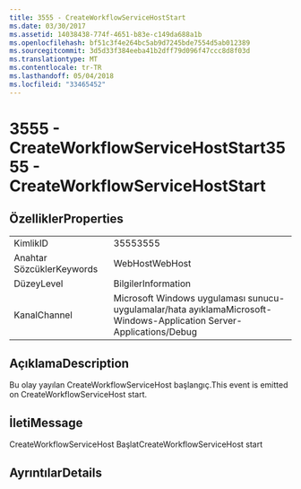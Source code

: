 ```yaml
---
title: 3555 - CreateWorkflowServiceHostStart
ms.date: 03/30/2017
ms.assetid: 14038438-774f-4651-b83e-c149da688a1b
ms.openlocfilehash: bf51c3f4e264bc5ab9d7245bde7554d5ab012389
ms.sourcegitcommit: 3d5d33f384eeba41b2dff79d096f47ccc8d8f03d
ms.translationtype: MT
ms.contentlocale: tr-TR
ms.lasthandoff: 05/04/2018
ms.locfileid: "33465452"
---
```

# <a name="3555---createworkflowservicehoststart"></a><span data-ttu-id="52c67-102">3555 - CreateWorkflowServiceHostStart</span><span class="sxs-lookup"><span data-stu-id="52c67-102">3555 - CreateWorkflowServiceHostStart</span></span>
## <a name="properties"></a><span data-ttu-id="52c67-103">Özellikler</span><span class="sxs-lookup"><span data-stu-id="52c67-103">Properties</span></span>  
  
|||  
|-|-|  
|<span data-ttu-id="52c67-104">Kimlik</span><span class="sxs-lookup"><span data-stu-id="52c67-104">ID</span></span>|<span data-ttu-id="52c67-105">3555</span><span class="sxs-lookup"><span data-stu-id="52c67-105">3555</span></span>|  
|<span data-ttu-id="52c67-106">Anahtar Sözcükler</span><span class="sxs-lookup"><span data-stu-id="52c67-106">Keywords</span></span>|<span data-ttu-id="52c67-107">WebHost</span><span class="sxs-lookup"><span data-stu-id="52c67-107">WebHost</span></span>|  
|<span data-ttu-id="52c67-108">Düzey</span><span class="sxs-lookup"><span data-stu-id="52c67-108">Level</span></span>|<span data-ttu-id="52c67-109">Bilgiler</span><span class="sxs-lookup"><span data-stu-id="52c67-109">Information</span></span>|  
|<span data-ttu-id="52c67-110">Kanal</span><span class="sxs-lookup"><span data-stu-id="52c67-110">Channel</span></span>|<span data-ttu-id="52c67-111">Microsoft Windows uygulaması sunucu-uygulamalar/hata ayıklama</span><span class="sxs-lookup"><span data-stu-id="52c67-111">Microsoft-Windows-Application Server-Applications/Debug</span></span>|  
  
## <a name="description"></a><span data-ttu-id="52c67-112">Açıklama</span><span class="sxs-lookup"><span data-stu-id="52c67-112">Description</span></span>  
 <span data-ttu-id="52c67-113">Bu olay yayılan CreateWorkflowServiceHost başlangıç.</span><span class="sxs-lookup"><span data-stu-id="52c67-113">This event is emitted on CreateWorkflowServiceHost start.</span></span>  
  
## <a name="message"></a><span data-ttu-id="52c67-114">İleti</span><span class="sxs-lookup"><span data-stu-id="52c67-114">Message</span></span>  
 <span data-ttu-id="52c67-115">CreateWorkflowServiceHost Başlat</span><span class="sxs-lookup"><span data-stu-id="52c67-115">CreateWorkflowServiceHost start</span></span>  
  
## <a name="details"></a><span data-ttu-id="52c67-116">Ayrıntılar</span><span class="sxs-lookup"><span data-stu-id="52c67-116">Details</span></span>
